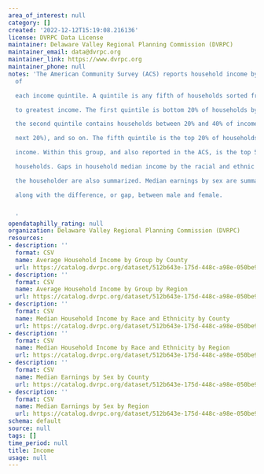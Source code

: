 ```yaml
---
area_of_interest: null
category: []
created: '2022-12-12T15:19:08.216136'
license: DVRPC Data License
maintainer: Delaware Valley Regional Planning Commission (DVRPC)
maintainer_email: data@dvrpc.org
maintainer_link: https://www.dvrpc.org
maintainer_phone: null
notes: 'The American Community Survey (ACS) reports household income by the average
  of

  each income quintile. A quintile is any fifth of households sorted from least

  to greatest income. The first quintile is bottom 20% of households by income,

  the second quintile contains households between 20% and 40% of income (the

  next 20%), and so on. The fifth quintile is the top 20% of households by

  income. Within this group, and also reported in the ACS, is the top 5% of

  households. Gaps in household median income by the racial and ethnic group of

  the householder are also summarized. Median earnings by sex are summarized,

  along with the difference, or gap, between male and female.


  '
opendataphilly_rating: null
organization: Delaware Valley Regional Planning Commission (DVRPC)
resources:
- description: ''
  format: CSV
  name: Average Household Income by Group by County
  url: https://catalog.dvrpc.org/dataset/512b643e-175d-448c-a98e-050be9d68ce8/resource/c7d56751-7c7b-4de1-af5a-a9f9c65770a2/download/income.hh_income_by_group_by_county.csv
- description: ''
  format: CSV
  name: Average Household Income by Group by Region
  url: https://catalog.dvrpc.org/dataset/512b643e-175d-448c-a98e-050be9d68ce8/resource/2e72fc32-f883-4905-98ad-980d48fb7d8f/download/income.hh_income_by_group_by_region.csv
- description: ''
  format: CSV
  name: Median Household Income by Race and Ethnicity by County
  url: https://catalog.dvrpc.org/dataset/512b643e-175d-448c-a98e-050be9d68ce8/resource/8146103b-f55a-40ac-b412-e48295968489/download/income.race_by_county.csv
- description: ''
  format: CSV
  name: Median Household Income by Race and Ethnicity by Region
  url: https://catalog.dvrpc.org/dataset/512b643e-175d-448c-a98e-050be9d68ce8/resource/bd626ef5-0821-41cd-ac5f-5e1e3991851b/download/income.hh_income_by_group_by_region.csv
- description: ''
  format: CSV
  name: Median Earnings by Sex by County
  url: https://catalog.dvrpc.org/dataset/512b643e-175d-448c-a98e-050be9d68ce8/resource/1974daad-7ddf-4814-93ac-a00c53ab4de1/download/income.sex_by_county.csv
- description: ''
  format: CSV
  name: Median Earnings by Sex by Region
  url: https://catalog.dvrpc.org/dataset/512b643e-175d-448c-a98e-050be9d68ce8/resource/2d192ac2-3df5-4f19-a643-a146f1ed40d2/download/income.sex_by_region.csv
schema: default
source: null
tags: []
time_period: null
title: Income
usage: null
---
```

